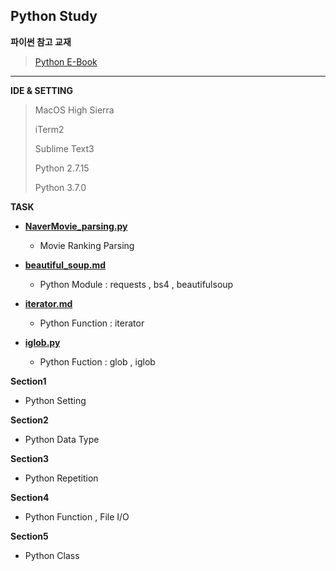 ## Python Study
**파이썬 참고 교재**
> [Python E-Book]

<hr>

**IDE & SETTING**
> MacOS High Sierra
> 
> iTerm2
> 
> Sublime Text3
> 
> Python 2.7.15
> 
> Python 3.7.0

**TASK**

* **[NaverMovie_parsing.py]**
	- Movie Ranking Parsing

* **[beautiful_soup.md]**
 	- Python Module : requests , bs4 , beautifulsoup

* **[iterator.md]**
	- Python Function : iterator

* **[iglob.py]**
	- Python Fuction : glob , iglob

**Section1**
* Python Setting

**Section2**
* Python Data Type

**Section3**
* Python Repetition

**Section4**
* Python Function , File I/O

**Section5**
* Python Class


[python E-Book]: https://wikidocs.net/book/1
[NaverMovie_parsing.py]: https://github.com/UnifoxPythonSquad/realsung/blob/master/Task/NaverMovie_parsing.py
[beautiful_soup.md]: https://github.com/UnifoxPythonSquad/realsung/blob/master/Task/beautiful_soup.md
[iterator.md]: https://github.com/UnifoxPythonSquad/realsung/blob/master/Task/iterator.md
[iglob.py]: https://github.com/UnifoxPythonSquad/realsung/blob/master/Task/iglob.py